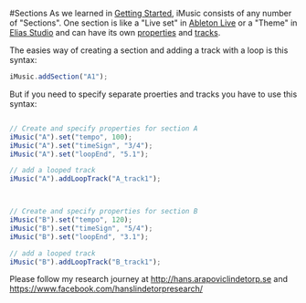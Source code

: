 #Sections
As we learned in [Getting Started](README.md), iMusic consists of any number of "Sections". One section is like a "Live set" in [Ableton Live](https://www.ableton.com) or a "Theme" in [Elias Studio](https://eliassoftware.com) and can have its own [properties](properties.md) and [tracks](tracks.md).

The easies way of creating a section and adding a track with a loop is this syntax:
```javascript
iMusic.addSection("A1");
```

But if you need to specify separate proerties and tracks you have to use this syntax:
```javascript

// Create and specify properties for section A 
iMusic("A").set("tempo", 100);
iMusic("A").set("timeSign", "3/4");
iMusic("A").set("loopEnd", "5.1");

// add a looped track
iMusic("A").addLoopTrack("A_track1");



// Create and specify properties for section B
iMusic("B").set("tempo", 120);
iMusic("B").set("timeSign", "5/4");
iMusic("B").set("loopEnd", "3.1");

// add a looped track
iMusic("B").addLoopTrack("B_track1");
```


Please follow my research journey at http://hans.arapoviclindetorp.se and https://www.facebook.com/hanslindetorpresearch/
